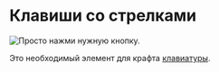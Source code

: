 # Клавиши со стрелками

![Просто нажми нужную кнопку.](oredict:oc:materialArrowKey)

Это необходимый элемент для крафта [клавиатуры](../block/keyboard.md).
